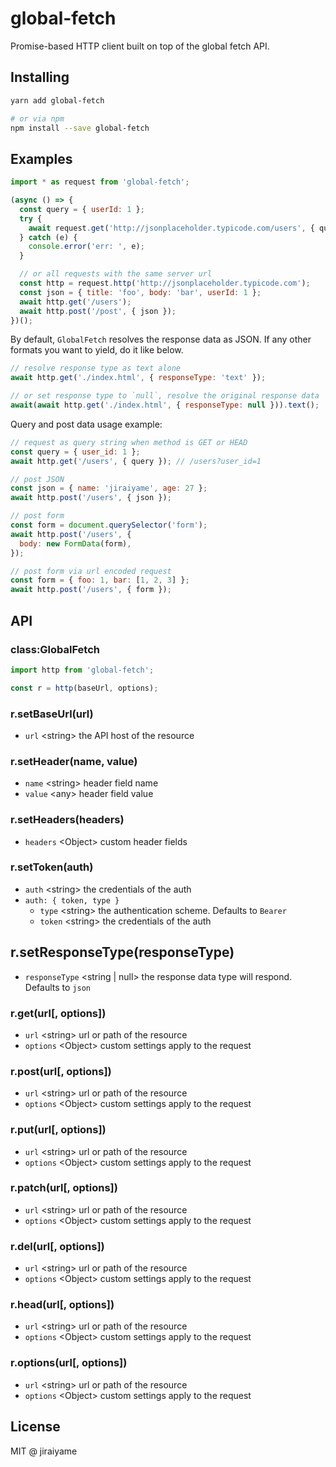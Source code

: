 # global-fetch

Promise-based HTTP client built on top of the global fetch API.

## Installing

```sh
yarn add global-fetch

# or via npm
npm install --save global-fetch
```

## Examples

```js
import * as request from 'global-fetch';

(async () => {
  const query = { userId: 1 };
  try {
    await request.get('http://jsonplaceholder.typicode.com/users', { query });
  } catch (e) {
    console.error('err: ', e);
  }

  // or all requests with the same server url
  const http = request.http('http://jsonplaceholder.typicode.com');
  const json = { title: 'foo', body: 'bar', userId: 1 };
  await http.get('/users');
  await http.post('/post', { json });
})();
```

By default, `GlobalFetch` resolves the response data as JSON. If any other formats you want to yield, do it like below.

```js
// resolve response type as text alone
await http.get('./index.html', { responseType: 'text' });

// or set response type to `null`, resolve the original response data
await(await http.get('./index.html', { responseType: null })).text();
```

Query and post data usage example:

```js
// request as query string when method is GET or HEAD
const query = { user_id: 1 };
await http.get('/users', { query }); // /users?user_id=1

// post JSON
const json = { name: 'jiraiyame', age: 27 };
await http.post('/users', { json });

// post form
const form = document.querySelector('form');
await http.post('/users', {
  body: new FormData(form),
});

// post form via url encoded request
const form = { foo: 1, bar: [1, 2, 3] };
await http.post('/users', { form });
```

## API

### class:GlobalFetch

```js
import http from 'global-fetch';

const r = http(baseUrl, options);
```

### r.setBaseUrl(url)
- `url` &lt;string&gt; the API host of the resource

### r.setHeader(name, value)
- `name` &lt;string&gt; header field name
- `value` &lt;any&gt; header field value

### r.setHeaders(headers)
- `headers` &lt;Object&gt; custom header fields

### r.setToken(auth)
- `auth` &lt;string&gt; the credentials of the auth
- `auth: { token, type }`
  - `type` &lt;string&gt; the authentication scheme. Defaults to `Bearer`
  - `token` &lt;string&gt; the credentials of the auth

## r.setResponseType(responseType)
- `responseType` &lt;string | null&gt; the response data type will respond. Defaults to `json`

### r.get(url[, options])
- `url` &lt;string&gt; url or path of the resource
- `options` &lt;Object&gt; custom settings apply to the request

### r.post(url[, options])
- `url` &lt;string&gt; url or path of the resource
- `options` &lt;Object&gt; custom settings apply to the request

### r.put(url[, options])
- `url` &lt;string&gt; url or path of the resource
- `options` &lt;Object&gt; custom settings apply to the request

### r.patch(url[, options])
- `url` &lt;string&gt; url or path of the resource
- `options` &lt;Object&gt; custom settings apply to the request

### r.del(url[, options])
- `url` &lt;string&gt; url or path of the resource
- `options` &lt;Object&gt; custom settings apply to the request

### r.head(url[, options])
- `url` &lt;string&gt; url or path of the resource
- `options` &lt;Object&gt; custom settings apply to the request

### r.options(url[, options])
- `url` &lt;string&gt; url or path of the resource
- `options` &lt;Object&gt; custom settings apply to the request

## License

MIT @ jiraiyame
